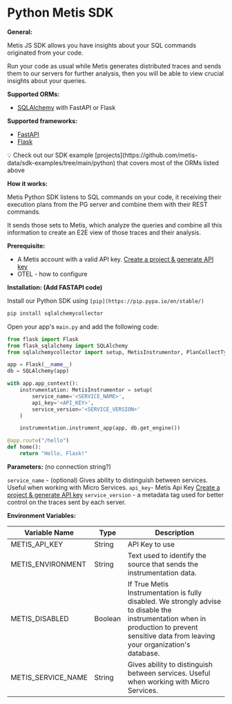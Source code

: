# Python Metis SDK

**General:**

Metis JS SDK allows you have insights about your SQL commands originated from your code.

Run your code as usual while Metis generates distributed traces and sends them to our servers for further analysis, then you will be able to view crucial insights about your queries.

**Supported ORMs:**

- [SQLAlchemy](https://www.sqlalchemy.org) with FastAPI or Flask

**Supported frameworks:**

- [FastAPI](https://fastapi.tiangolo.com)
- [Flask](https://flask.palletsprojects.com/en/2.3.x/)

<aside>
💡 Check out our SDK example [projects](https://github.com/metis-data/sdk-examples/tree/main/python) that covers most of the ORMs listed above

</aside>

**How it works:**

Metis Python SDK listens to SQL commands on your code, it receiving their execution plans from the PG server and combine them with their REST commands.

It sends those sets to Metis, which analyze the queries and combine all this information to create an E2E view of those traces and their analysis.

**Prerequisite:**

- A Metis account with a valid API key. [Create a project & generate API key](../Create%20a%20project%20&%20generate%20API%20key.md)
- OTEL - how to configure

**Installation: (Add FASTAPI code)**

Install our Python SDK using `[pip](https://pip.pypa.io/en/stable/)`

```bash
pip install sqlalchemycollector
```

Open your app's `main.py` and add the following code:

```python
from flask import Flask
from flask_sqlalchemy import SQLAlchemy
from sqlalchemycollector import setup, MetisInstrumentor, PlanCollectType

app = Flask(__name__)
db = SQLAlchemy(app)

with app.app_context():
    instrumentation: MetisInstrumentor = setup(
        service_name='<SERVICE_NAME>',
        api_key='<API_KEY>',
        service_version='<SERVICE_VERSION>'
    )

    instrumentation.instrument_app(app, db.get_engine())

@app.route("/hello")
def home():
    return "Hello, Flask!"
```

**Parameters:** (no connection string?)

`service_name` - (optional) Gives ability to distinguish between services. Useful when working with Micro Services.
`api_key`- Metis Api Key [Create a project & generate API key](../Create%20a%20project%20&%20generate%20API%20key.md)
`service_version` - a metadata tag used for better control on the traces sent by each server.

**Environment Variables:**

| Variable Name      | Type    | Description                                                                                                                                                                                |
| ------------------ | ------- | ------------------------------------------------------------------------------------------------------------------------------------------------------------------------------------------ |
| METIS_API_KEY      | String  | API Key to use                                                                                                                                                                             |
| METIS_ENVIRONMENT  | String  | Text used to identify the source that sends the instrumentation data.                                                                                                                      |
| METIS_DISABLED     | Boolean | If True Metis Instrumentation is fully disabled. We strongly advise to disable the instrumentation when in production to prevent sensitive data from leaving your organization's database. |
| METIS_SERVICE_NAME | String  | Gives ability to distinguish between services. Useful when working with Micro Services.                                                                                                    |
